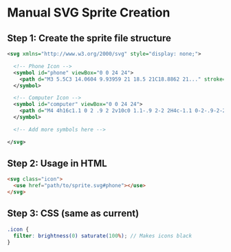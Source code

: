 # Manual SVG Sprite Creation

## Step 1: Create the sprite file structure

```xml
<svg xmlns="http://www.w3.org/2000/svg" style="display: none;">

  <!-- Phone Icon -->
  <symbol id="phone" viewBox="0 0 24 24">
    <path d="M3 5.5C3 14.0604 9.93959 21 18.5 21C18.8862 21..." stroke="currentColor" stroke-width="2" fill="none"/>
  </symbol>

  <!-- Computer Icon -->
  <symbol id="computer" viewBox="0 0 24 24">
    <path d="M4 4h16c1.1 0 2 .9 2 2v10c0 1.1-.9 2-2 2H4c-1.1 0-2-.9-2-2V6c0-1.1.9-2 2-2z" stroke="currentColor" stroke-width="2" fill="none"/>
  </symbol>

  <!-- Add more symbols here -->

</svg>
```

## Step 2: Usage in HTML

```html
<svg class="icon">
  <use href="path/to/sprite.svg#phone"></use>
</svg>
```

## Step 3: CSS (same as current)

```scss
.icon {
  filter: brightness(0) saturate(100%); // Makes icons black
}
```
